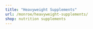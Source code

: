 ```yaml
---
title: "Heavyweight Supplements"
url: /monroe/heavyweight-supplements/
shop: nutrition supplements
---
```

